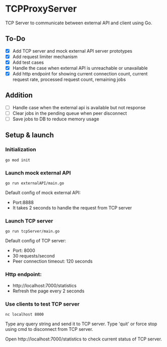 # TCPProxyServer
TCP Server to communicate between external API and client using Go.

## To-Do
- [x] Add TCP server and mock external API server prototypes
- [x] Add request limiter mechanism
- [x] Add test cases
- [x] Handle the case when external API is unreachable or unavailable
- [x] Add http endpoint for showing current connection count, current request rate, processed request count, remaining jobs

## Addition
- [ ] Handle case when the external api is available but not response
- [ ] Clear jobs in the pending queue when peer disconnect
- [ ] Save jobs to DB to reduce memory usage

## Setup & launch

### Initialization
```
go mod init
```

### Launch mock external API
```
go run externalAPI/main.go
```

Default config of mock external API:
- Port:8888
- It takes 2 seconds to handle the request from TCP server


### Launch TCP server
```
go run tcpServer/main.go
```

Default config of TCP server:
- Port: 8000
- 30 requests/second
- Peer connection timeout: 120 seconds


### Http endpoint:
- http://localhost:7000/statistics
- Refresh the page every 2 seconds


### Use clients to test TCP server
```
nc localhost 8000
```

Type any query string and send it to TCP server.
Type 'quit' or force stop using cmd to disconnect from TCP server.

Open http://localhost:7000/statistics to check current status of TCP server.


